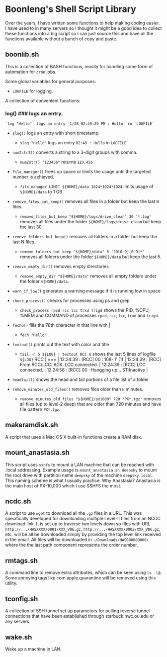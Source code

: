 Boonleng's Shell Script Library
===============================

Over the years, I have written some functions to help making coding easier. I have used to in many servers so I thought it might be a good idea to collect these functions into a big script so I can just source this and have all the functions available without a bunch of copy and paste.


boonlib.sh
----------
This is a collection of BASH functions, mostly for handling some form of automation for `cron` jobs.

Some global variables for general purposes:
- `LOGFILE` for logging.

A collection of convenient functions:

### log() ### logs an entry.
	`log "Hello"` logs an entry `1/28 02:49:29 PM : Hello` in `LOGFILE`
	
- `slog()` logs an entry with short timestamp.
	- `slog "Hello"` logs an entry `02:49 : Hello` in `LOGFILE`
	
- `num2str3()` converts a string to a 3-digit groups with comma.
	- `num2str() "123456"` returns `123,456`
	
- `file_manager()` frees up space or limits the usage until the targeted number is achieved.
	- `file_manager LIMIT ${HOME}/data 1024*1024*1024` limits usage of `${HOME}/data` to 1 GB
	
- `remove_files_but_keep()` removes all files in a folder but keep the last `N` files.
	- `remove_files_but_keep "${HOME}/logs/drive_clean" 30 '*.log'` removes all files under the folder `${HOME}/logs/drive_clean` but keep the last 30.
	
- `remove_folders_but_keep()` removes all folders in a folder but keep the last N files.
	- `remove_folders_but_keep "${HOME}/data" 5 '20[0-9][0-9]*'` removes all folders under the folder `${HOME}/data` but keep the last 5.

- `remove_empty_dir()` removes empty directories
	- `remove_empty_dir "${HOME}/data"` removes all empty folders under the folder `${HOME}/data`.

- `warn_if_low()` generates a warning message if it is running low in space

- `check_process()` checks for processes using ps and grep
	- `check_process rpcd rcc lcc trxd trigd` shows the PID, %CPU, %MEM and COMMAND of processes `rpcd`, `rcc`, `lcc`, `trxd` and `trigd`.
	
- `fecho()` fills the 78th character in that line with |
	- `fech "Hello"`

- `textout()` prints out the text with color and title
	- `tail -n 5 ${LOG} | textout RCC 6` shows the last 5 lines of logfile `${LOG}`
		RCC                                                                           |
		===                                                                           |
		12:24:39 : [RCC]       00 <Kate>: 108-'l' (1)                                 |
		12:24:39 : [RCC]    From RCC/LCC: ACK. LCC connected.                         |
		12:24:39 : [RCC] LCC connected.                                               |
		12:24:58 : [RCC]       00 <Kate>: Hangging up...  ST:Inactive                 |


- `headtail()` shows the head and tail portions of a file list of a folder

- `remove_minutes_old_files()` removes files older than `N` minutes.
	- `remove_minutes_old_files "${HOME}/px1000" 720 'PX*.tgz'` removes all files (up to level-2 deep) that are older than 720 minutes and have file pattern `PX*.tgz`.

makeramdisk.sh
--------------
A script that uses a Mac OS X built-in functions create a RAM disk.


mount_anastasia.sh
------------------
This script uses `sshfs` to mount a LAN machine that can be reached with .local addressing. Example usage is `mount_anastasia.sh deepsky` to mount the root drive with partition name `deepsky` of the machine `deepsky.local`. This naming scheme is what I usually practice. Why Anastasia? Anastasia is the main host of PX-10,000 which I use SSHFS the most.


ncdc.sh
-------
A script to use `wget` to download all the `.gz` files in a URL. This was specifically developed for downloading multiple Level-II files from an NCDC download link. It is set up to traverse two levels down so files with URL `http://.../HASXXXX/0001/XXX_V06.gz`, `http://.../HASXXXX/0002/XXX_V06.gz`, etc. will be all be downloaded simply by providing the top level link received in the email. All files will be downloaded in `~/Downloads/HAS000000000/` where the the last path component represents the order number.


rmtags.sh
---------
A command line to remove extra attributes, which can be seen using `ls -l@`. Some annoying tags like com.apple.quarantine will be removed using this utility.


tconfig.sh
----------
A collection of SSH tunnel set up parameters for pulling reverse tunnel connections that have been established through starbuck.nwc.ou.edu or any servers.


wake.sh
-------
Wake up a machine in LAN.

